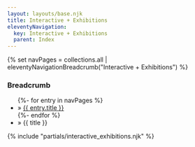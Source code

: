 ```yaml
---
layout: layouts/base.njk
title: Interactive + Exhibitions
eleventyNavigation:
  key: Interactive + Exhibitions
  parent: Index
---
```

{% set navPages = collections.all | eleventyNavigationBreadcrumb("Interactive + Exhibitions") %}
<div class="breadcrumb">
    <h3 class="visually-hidden">Breadcrumb</h3>
	<ul class="nav">{%- for entry in navPages %}
		<li class="nav-item"{% if entry.url == page.url %} class="active-breadcrumb"{% endif %}> » <a href="{{ entry.url }}">{{ entry.title }}</a></li>
  	    	{%- endfor %}
	    <li class="nav-item"><active-breadcrumb>» {{ title }}</active-breadcrumb></li>
	</ul>
</div>
<div class="container">
  {% include "partials/interactive_exhibitions.njk" %}
</div>
